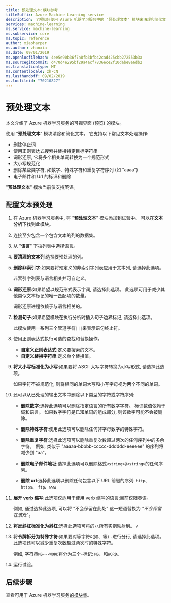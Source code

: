```yaml
---
title: 预处理文本:模块参考
titleSuffix: Azure Machine Learning service
description: 了解如何使用 Azure 机器学习服务中的 "预处理文本" 模块来清理和简化文本。
services: machine-learning
ms.service: machine-learning
ms.subservice: core
ms.topic: reference
author: xiaoharper
ms.author: zhanxia
ms.date: 09/01/2019
ms.openlocfilehash: 4ee5e90b36f7a8fb3bfb42cad425cbb272553b3a
ms.sourcegitcommit: d470d4e295bf29a4acf7836ece2f10dabe8e6db2
ms.translationtype: MT
ms.contentlocale: zh-CN
ms.lasthandoff: 09/02/2019
ms.locfileid: "70210827"
---
```

# <a name="preprocess-text"></a>预处理文本

本文介绍了 Azure 机器学习服务的可视界面 (预览) 的模块。

使用 "**预处理文本**" 模块清除和简化文本。 它支持以下常见文本处理操作:

* 删除停止词
* 使用正则表达式搜索并替换特定目标字符串
* 词形还原, 它将多个相关单词转换为一个规范形式
* 大小写规范化
* 删除某些类字符, 如数字、特殊字符和重复字符序列 (如 "aaaa")
* 电子邮件和 Url 的标识和删除

"**预处理文本**" 模块当前仅支持英语。

## <a name="configure-text-preprocessing"></a>配置文本预处理  

1.  在 Azure 机器学习服务中, 将 "**预处理文本**" 模块添加到试验中。 可以在**文本分析**下找到此模块。

1. 连接至少包含一个包含文本的列的数据集。

1. 从 "**语言**" 下拉列表中选择语言。

1. **要清理的文本列**:选择要预处理的列。

1. **删除非索引字**:如果要将预定义的非索引字列表应用于文本列, 请选择此选项。 

    非索引字列表与语言相关并可自定义。

1. **词形还原**:如果希望以规范形式表示字词, 请选择此选项。 此选项可用于减少其他类似文本标记的唯一匹配项的数量。

    词形还原进程依赖于与语言相关的。

1. **检测句子**:如果希望模块在执行分析时插入句子边界标记, 请选择此选项。

    此模块使用一系列三个管道字符`|||`来表示语句终止符。

1. 使用正则表达式执行可选的查找和替换操作。

    * **自定义正则表达式**:定义要搜索的文本。
    * **自定义替换字符串**:定义单个替换值。

1. **将大小写标准化为小写**:如果要将 ASCII 大写字符转换为小写形式, 请选择此选项。

    如果字符不被规范化, 则将相同的单词大写和小写字母视为两个不同的单词。

1. 还可以从已处理的输出文本中删除以下类型的字符或字符序列:

    * **删除数字**:选择此选项可以删除指定语言的所有数字字符。 标识数值依赖于域和语言。 如果数字字符是已知单词的组成部分, 则该数字可能不会被删除。
    
    * **删除特殊字符**:使用此选项可以删除任何非字母数字的特殊字符。
    
    * **删除重复字符**:选择此选项可以删除重复次数超过两次的任何序列中的多余字符。 例如, 类似于 "aaaaa-bbbbb-ccccc-dddddd-eeeeee" 的序列将减少到 "aa"。
    
    * **删除电子邮件地址**:选择此选项可以删除格式`<string>@<string>`的任何序列。  
    * **删除 url**:选择此选项以删除任何包含以下 URL 前缀的序列: `http`、 `https`、 `ftp`、`www`
    
1. **展开 verb 缩写**:此选项仅适用于使用 verb 缩写的语言;目前仅限英语。 

    例如, 通过选择此选项, 可以将 "不会保留在此处" 这一短语替换为 *"不会保留在该处*"。

1. **将反斜杠标准化为斜杠**:选择此选项可将的`\\`所有实例映射到。 `/`

1. 将**令牌拆分为特殊字符**:如果要对等字符`&`(如、等) `-`进行分行, 请选择此选项。 此选项还可以减少重复次数超过两次时的特殊字符。 

    例如, 字符串`MS---WORD`将分为三个`-`标记: `MS`、和`WORD`。

1. 运行试验。

## <a name="next-steps"></a>后续步骤

查看可用于 Azure 机器学习服务[的模块集](module-reference.md)。 